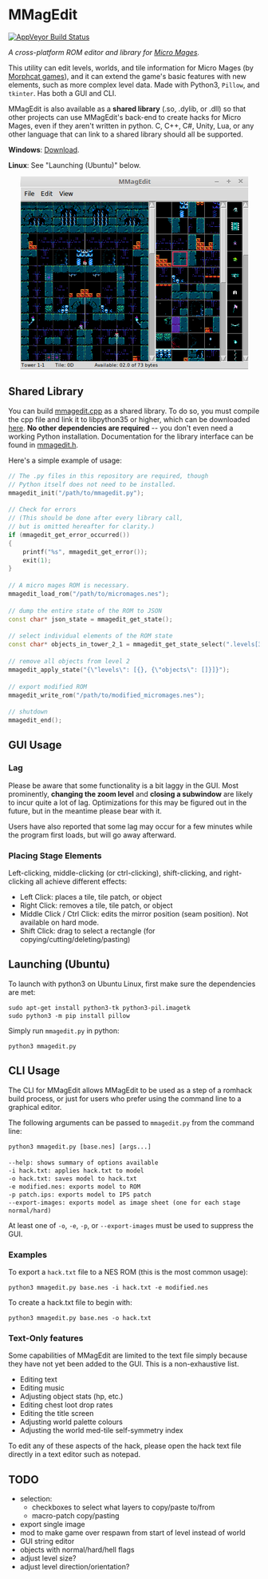  # MMagEdit
 
[![AppVeyor Build Status](https://ci.appveyor.com/api/projects/status/github/nstbayless/mmagedit?svg=true)](https://ci.appveyor.com/project/nstbayless/mmagedit)
 
*A cross-platform ROM editor and library for [Micro Mages](http://morphcat.de/micromages/).*
 
This utility can edit levels, worlds, and tile information for Micro Mages (by [Morphcat games](http://morphcat.de/)), and it can extend the game's basic features with new elements, such as more complex level data. Made with Python3, `Pillow`, and `tkinter`. Has both a GUI and CLI.

MMagEdit is also available as a **shared library** (.so, .dylib, or .dll) so that other projects can use MMagEdit's back-end to create hacks for Micro Mages, even if they aren't written in python. C, C++, C#, Unity, Lua, or any other language that can link to a shared library should all be supported.

**Windows**: [Download](https://ci.appveyor.com/api/projects/nstbayless/mmagedit/artifacts/mmagedit.zip).

**Linux**: See "Launching (Ubuntu)" below.

<center><img src="screenshot.png" alt="Screenshot of MMagEdit" /></center>

## Shared Library

You can build [mmagedit.cpp](./libmmagedit/mmagedit.cpp) as a shared library. To do so, you must compile the cpp file and link it to libpython35 or higher, which can be downloaded [here](). **No other dependencies are required** -- you don't even need a working Python installation. Documentation for the library interface can be found in [mmagedit.h](./libmmagedit/mmagedit.h).

Here's a simple example of usage:

```C++
// The .py files in this repository are required, though
// Python itself does not need to be installed.
mmagedit_init("/path/to/mmagedit.py");

// Check for errors
// (This should be done after every library call,
// but is omitted hereafter for clarity.)
if (mmagedit_get_error_occurred())
{
    printf("%s", mmagedit_get_error());
    exit(1);
}

// A micro mages ROM is necessary.
mmagedit_load_rom("/path/to/micromages.nes");

// dump the entire state of the ROM to JSON
const char* json_state = mmagedit_get_state();

// select individual elements of the ROM state
const char* objects_in_tower_2_1 = mmagedit_get_state_select(".levels[3].objects");

// remove all objects from level 2
mmagedit_apply_state("{\"levels\": [{}, {\"objects\": []}]}");

// export modified ROM
mmagedit_write_rom("/path/to/modified_micromages.nes");

// shutdown
mmagedit_end();
```

## GUI Usage

### Lag

Please be aware that some functionality is a bit laggy in the GUI. Most prominently, **changing the zoom level**
and **closing a subwindow** are likely to incur quite a lot of lag. Optimizations for this may be figured out in the future,
but in the meantime please bear with it.

Users have also reported that some lag may occur for a few minutes while the program first loads, but will go away afterward.

### Placing Stage Elements

Left-clicking, middle-clicking (or ctrl-clicking), shift-clicking, and right-clicking all achieve different effects:

- Left Click: places a tile, tile patch, or object
- Right Click: removes a tile, tile patch, or object
- Middle Click / Ctrl Click: edits the mirror position (seam position). Not available on hard mode.
- Shift Click: drag to select a rectangle (for copying/cutting/deleting/pasting)

## Launching (Ubuntu)

To launch with python3 on Ubuntu Linux, first make sure the dependencies are met:

```
sudo apt-get install python3-tk python3-pil.imagetk
sudo python3 -m pip install pillow
```

Simply run `mmagedit.py` in python:

```
python3 mmagedit.py
```

## CLI Usage

The CLI for MMagEdit allows MMagEdit to be used as a step of a romhack build process, or just for users
who prefer using the command line to a graphical editor.

The following arguments can be passed to `mmagedit.py` from the command line:

```
python3 mmagedit.py [base.nes] [args...]

--help: shows summary of options available
-i hack.txt: applies hack.txt to model
-o hack.txt: saves model to hack.txt
-e modified.nes: exports model to ROM
-p patch.ips: exports model to IPS patch
--export-images: exports model as image sheet (one for each stage normal/hard)
```

At least one of `-o`, `-e`, `-p`, or `--export-images` must
be used to suppress the GUI.

### Examples

To export a `hack.txt` file to a NES ROM (this is the most common usage):

```
python3 mmagedit.py base.nes -i hack.txt -e modified.nes
```

To create a hack.txt file to begin with:

```
python3 mmagedit.py base.nes -o hack.txt
```

### Text-Only features

Some capabilities of MMagEdit are limited to the text file simply because they have not yet been added to the GUI. This is a non-exhaustive list.

- Editing text
- Editing music
- Adjusting object stats (hp, etc.)
- Editing chest loot drop rates
- Editing the title screen
- Adjusting world palette colours
- Adjusting the world med-tile self-symmetry index

To edit any of these aspects of the hack, please open the hack text file directly in a text editor such as notepad.

## TODO

- selection:
    - checkboxes to select what layers to copy/paste to/from
    - macro-patch copy/pasting
- export single image
- mod to make game over respawn from start of level instead of world
- GUI string editor
- objects with normal/hard/hell flags
- adjust level size?
- adjust level direction/orientation?